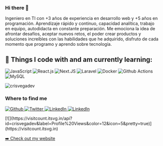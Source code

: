 ### Hi there 👋

<p>Ingeniero en TI con +3 años de experiencia en desarrollo web y +5 años en programación. Aprendizaje rápido y continuo, capacidad analítica, trabajo en equipo, autodidacta en constante preparación. Me emociona la idea de afrontar desafíos, aceptar nuevos retos, el poder crear productos y soluciones increíbles con las habilidades que he adquirido, disfruto de cada momento que programo y aprendo sobre tecnología.</p>

<h2>🚀 Things I code with and am currently learning:</h2>

![JavaScript](https://img.shields.io/badge/javascript-323330.svg?style=for-the-badge&logo=javascript&logoColor=%23F7DF1E)
![React.js](https://img.shields.io/badge/reactjs-09d9fe.svg?style=for-the-badge&logo=react&logoColor=FFFFFF)
![Next.JS](https://img.shields.io/badge/Next.JS-black?style=for-the-badge&logo=next.js&logoColor=white)
![Laravel](https://img.shields.io/badge/laravel-ff2d20.svg?style=for-the-badge&logo=laravel&logoColor=%23ffffff)
![Docker](https://img.shields.io/badge/docker-46a2f1.svg?style=for-the-badge&logo=docker&logoColor=%23ffffff)
![Github Actions](https://img.shields.io/badge/github%20actions-010101.svg?style=for-the-badge&logo=github&logoColor=%23ffffff)
![MySQL](https://img.shields.io/badge/mysql-black.svg?style=for-the-badge&logo=mysql&logoColor=white)

<img src="https://github-readme-stats.vercel.app/api?username=crisvegadev&show_icons=true&count_private=true&theme=dark" alt="crisvegadev" />

<h3>Where to find me</h3>
<p>
    <a href="https://github.com/crisvegadev" target="_blank">
        <img alt="Github" src="https://img.shields.io/badge/GitHub-%2312100E.svg?&style=for-the-badge&logo=Github&logoColor=white" />
    </a> 
    <a href="https://twitter.com/crisvegadev" target="_blank">
        <img alt="Twitter" src="https://img.shields.io/badge/twitter-%231DA1F2.svg?&style=for-the-badge&logo=twitter&logoColor=white" />
    </a> 
    <a href="https://www.linkedin.com/in/crisvegadev" target="_blank">
        <img alt="LinkedIn" src="https://img.shields.io/badge/linkedin-%230077B5.svg?&style=for-the-badge&logo=linkedin&logoColor=white" />
    </a>
    <a href="https://www.frontendmentor.io/profile/crisvegadev" target="_blank">
        <img alt="LinkedIn" src="https://img.shields.io/badge/frontendmentor-ffffff.svg?&style=for-the-badge&logo=frontendmentor&logoColor=0077B5" />
    </a>
</p>
<p>
    [![](https://visitcount.itsvg.in/api?id=crisvegadev&label=Profile%20Views&color=12&icon=5&pretty=true)](https://visitcount.itsvg.in)
    </p>
<p>
    <a href="https://crisvega.dev/">➡️ Check out my website</a>
</p>
